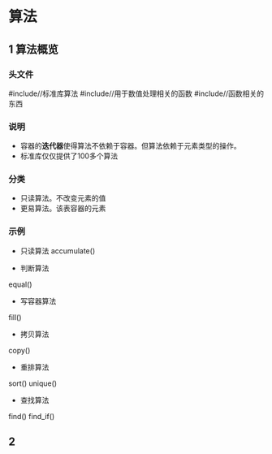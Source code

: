 # 算法


## 1 算法概览

### 头文件
#include<algorithm>//标准库算法
#include<numeric>//用于数值处理相关的函数
#include<functional>//函数相关的东西

### 说明

* 容器的**迭代器**使得算法不依赖于容器。但算法依赖于元素类型的操作。
* 标准库仅仅提供了100多个算法

### 分类

* 只读算法。不改变元素的值
* 更易算法。该表容器的元素

### 示例
* 只读算法
accumulate()

* 判断算法

equal()

* 写容器算法

fill()

* 拷贝算法

copy()

* 重排算法

sort()
unique()

* 查找算法

find()
find_if()


## 2 


